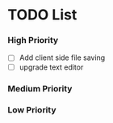 # TODO List


### High Priority
- [ ] Add client side file saving
- [ ] upgrade text editor

### Medium Priority

### Low Priority

